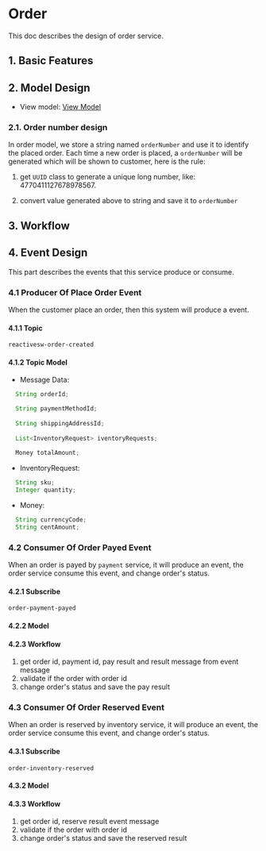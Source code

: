 # Order
This doc describes the design of order service.

## 1. Basic Features


## 2. Model Design
- View model: [View Model](./api.md)

### 2.1. Order number design
In order model, we store a string named `orderNumber` and use it to identify
the placed order. Each time a new order is placed, a `orderNumber` will be
generated which will be shown to customer, here is the rule:

1. get `UUID` class to generate a unique long number, like: 4770411127678978567. 

2. convert value generated above to string and save it to `orderNumber` 
## 3. Workflow

## 4. Event Design
This part describes the events that this service produce or consume.

### 4.1 Producer Of Place Order Event
When the customer place an order, then this system will produce a event.

#### 4.1.1  Topic
`reactivesw-order-created`
#### 4.1.2 Topic Model
- Message Data:
```java
  String orderId;

  String paymentMethodId;
  
  String shippingAddressId;
  
  List<InventoryRequest> iventoryRequests;
  
  Money totalAmount;
```
- InventoryRequest:
```java
  String sku;
  Integer quantity;
```
- Money:
```java
  String currencyCode;
  String centAmount;
```


### 4.2 Consumer Of Order Payed Event
When an order is payed by `payment` service, it will produce an event, the order service consume this event, and change order's status.
#### 4.2.1 Subscribe
`order-payment-payed`
#### 4.2.2 Model

#### 4.2.3 Workflow
1. get order id, payment id, pay result and result message from event message
2. validate if the order with order id
3. change order's status and save the pay result

### 4.3 Consumer Of Order Reserved Event
When an order is reserved by inventory service, it will produce an event, the order service consume this event, and change order's status.
#### 4.3.1 Subscribe
`order-inventory-reserved`
#### 4.3.2 Model

#### 4.3.3 Workflow
1. get order id, reserve result event message
2. validate if the order with order id
3. change order's status and save the reserved result
